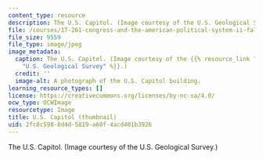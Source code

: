 ```yaml
---
content_type: resource
description: The U.S. Capitol. (Image courtesy of the U.S. Geological Survey.)
file: /courses/17-261-congress-and-the-american-political-system-ii-fall-2005/2fc8c5988d4d5819a60f4acd401b3926_17-261f05-th.jpg
file_size: 9559
file_type: image/jpeg
image_metadata:
  caption: The U.S. Capitol. (Image courtesy of the {{% resource_link "8913686d-eaa1-47f5-9d1b-f5799610f09b"
    "U.S. Geological Survey" %}}.)
  credit: ''
  image-alt: A photograph of the U.S. Capitol building.
learning_resource_types: []
license: https://creativecommons.org/licenses/by-nc-sa/4.0/
ocw_type: OCWImage
resourcetype: Image
title: U.S. Capitol (thumbnail)
uid: 2fc8c598-8d4d-5819-a60f-4acd401b3926
---
```

The U.S. Capitol. (Image courtesy of the U.S. Geological Survey.)